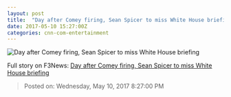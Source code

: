```yaml
---
layout: post
title:  "Day after Comey firing, Sean Spicer to miss White House briefing"
date: 2017-05-10 15:27:00Z
categories: cnn-com-entertainment
---
```


![Day after Comey firing, Sean Spicer to miss White House briefing](http://i2.cdn.turner.com/money/dam/assets/170510102030-sean-spicer-sarah-huckabee-sanders-780x439.jpg)




Full story on F3News: [Day after Comey firing, Sean Spicer to miss White House briefing](http://www.f3nws.com/n/4KJXsD)

> Posted on: Wednesday, May 10, 2017 8:27:00 PM

